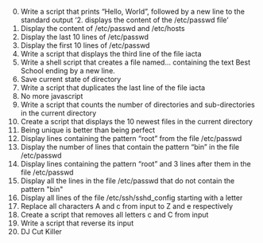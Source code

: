 0. Write a script that prints “Hello, World”, followed by a new line to the standard output
‘2. displays the content of the /etc/passwd file’
3. Display the content of /etc/passwd and /etc/hosts
4. Display the last 10 lines of /etc/passwd
5. Display the first 10 lines of /etc/passwd
6. Write a script that displays the third line of the file iacta
7. Write a shell script that creates a file named... containing the text Best School ending by a new line.
8. Save current state of directory
9. Write a script that duplicates the last line of the file iacta
10. No more javascript
11. Write a script that counts the number of directories and sub-directories in the current directory
12. Create a script that displays the 10 newest files in the current directory
13. Being unique is better than being perfect
14. Display lines containing the pattern “root” from the file /etc/passwd
15. Display the number of lines that contain the pattern “bin” in the file /etc/passwd
16. Display lines containing the pattern “root” and 3 lines after them in the file /etc/passwd
17. Display all the lines in the file /etc/passwd that do not contain the pattern "bin"
18. Display all lines of the file /etc/ssh/sshd_config starting with a letter
19. Replace all characters A and c from input to Z and e respectively
20. Create a script that removes all letters c and C from input
21. Write a script that reverse its input
22. DJ Cut Killer
